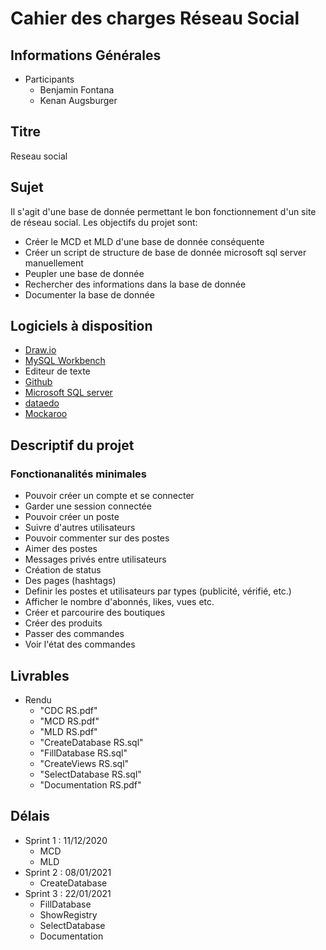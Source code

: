 # Cahier des charges Réseau Social

## Informations Générales

- Participants
  - Benjamin Fontana
  - Kenan Augsburger

## Titre

Reseau social

## Sujet

Il s'agit d'une base de donnée permettant le bon fonctionnement d'un site de réseau social.
Les objectifs du projet sont:

- Créer le MCD et MLD d'une base de donnée conséquente
- Créer un script de structure de base de donnée microsoft sql server manuellement
- Peupler une base de donnée
- Rechercher des informations dans la base de donnée
- Documenter la base de donnée

## Logiciels à disposition

- [Draw.io](https://app.diagrams.net/)
- [MySQL Workbench](https://dev.mysql.com/downloads/)
- Editeur de texte
- [Github](https://github.com/)
- [Microsoft SQL server](https://www.microsoft.com/en-us/sql-server)
- [dataedo](https://dataedo.com/)
- [Mockaroo](https://www.mockaroo.com/)

## Descriptif du projet

### Fonctionanalités minimales

- Pouvoir créer un compte et se connecter
- Garder une session connectée
- Pouvoir créer un poste
- Suivre d'autres utilisateurs
- Pouvoir commenter sur des postes
- Aimer des postes
- Messages privés entre utilisateurs
- Création de status
- Des pages (hashtags)
- Definir les postes et utilisateurs par types (publicité, vérifié, etc.)
- Afficher le nombre d'abonnés, likes, vues etc.
- Créer et parcourire des boutiques
- Créer des produits
- Passer des commandes
- Voir l'état des commandes

## Livrables

- Rendu
  - "CDC RS.pdf"
  - "MCD RS.pdf"
  - "MLD RS.pdf"
  - "CreateDatabase RS.sql"
  - "FillDatabase RS.sql"
  - "CreateViews RS.sql"
  - "SelectDatabase RS.sql"
  - "Documentation RS.pdf"

## Délais

- Sprint 1 : 11/12/2020
  - MCD
  - MLD
- Sprint 2 : 08/01/2021
  - CreateDatabase
- Sprint 3 : 22/01/2021
  - FillDatabase
  - ShowRegistry
  - SelectDatabase
  - Documentation
